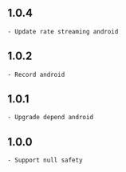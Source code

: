 ## 1.0.4
    - Update rate streaming android

## 1.0.2
    - Record android

## 1.0.1
    - Upgrade depend android

## 1.0.0
    - Support null safety
